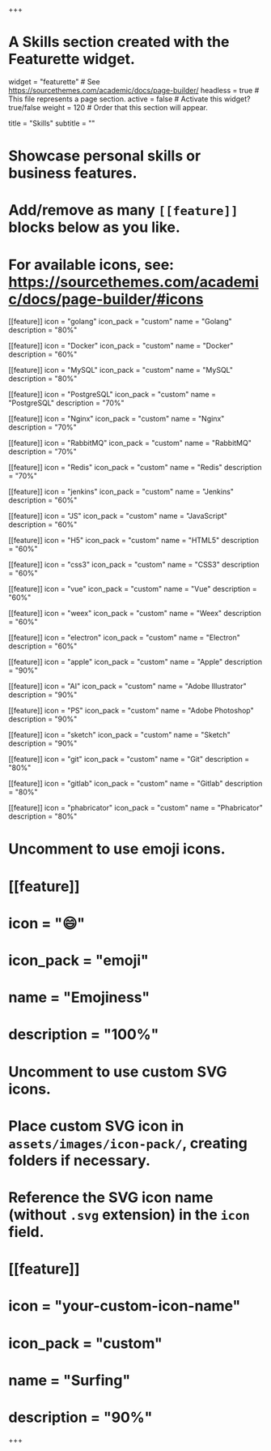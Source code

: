 +++
# A Skills section created with the Featurette widget.
widget = "featurette"  # See https://sourcethemes.com/academic/docs/page-builder/
headless = true  # This file represents a page section.
active = false  # Activate this widget? true/false
weight = 120  # Order that this section will appear.

title = "Skills"
subtitle = ""

# Showcase personal skills or business features.
# 
# Add/remove as many `[[feature]]` blocks below as you like.
# 
# For available icons, see: https://sourcethemes.com/academic/docs/page-builder/#icons


[[feature]]
  icon = "golang"
  icon_pack = "custom"
  name = "Golang"
  description = "80%" 
  
[[feature]]
  icon = "Docker"
  icon_pack = "custom"
  name = "Docker"
  description = "60%"
  
[[feature]]
  icon = "MySQL"
  icon_pack = "custom"
  name = "MySQL"
  description = "80%"

[[feature]]
  icon = "PostgreSQL"
  icon_pack = "custom"
  name = "PostgreSQL"
  description = "70%"
  
[[feature]]
  icon = "Nginx"
  icon_pack = "custom"
  name = "Nginx"
  description = "70%"
  
[[feature]]
  icon = "RabbitMQ"
  icon_pack = "custom"
  name = "RabbitMQ"
  description = "70%"
  
[[feature]]
  icon = "Redis"
  icon_pack = "custom"
  name = "Redis"
  description = "70%" 
  
[[feature]]
  icon = "jenkins"
  icon_pack = "custom"
  name = "Jenkins"
  description = "60%" 

[[feature]]
  icon = "JS"
  icon_pack = "custom"
  name = "JavaScript"
  description = "60%" 

[[feature]]
  icon = "H5"
  icon_pack = "custom"
  name = "HTML5"
  description = "60%" 

[[feature]]
  icon = "css3"
  icon_pack = "custom"
  name = "CSS3"
  description = "60%" 
  
[[feature]]
  icon = "vue"
  icon_pack = "custom"
  name = "Vue"
  description = "60%" 
  
[[feature]]
  icon = "weex"
  icon_pack = "custom"
  name = "Weex"
  description = "60%"
  
[[feature]]
  icon = "electron"
  icon_pack = "custom"
  name = "Electron"
  description = "60%" 
  
[[feature]]
  icon = "apple"
  icon_pack = "custom"
  name = "Apple"
  description = "90%"
  
[[feature]]
  icon = "AI"
  icon_pack = "custom"
  name = "Adobe Illustrator"
  description = "90%"

[[feature]]
  icon = "PS"
  icon_pack = "custom"
  name = "Adobe Photoshop"
  description = "90%"
  
[[feature]]
  icon = "sketch"
  icon_pack = "custom"
  name = "Sketch"
  description = "90%"

[[feature]]
  icon = "git"
  icon_pack = "custom"
  name = "Git"
  description = "80%"  
  
  
[[feature]]
  icon = "gitlab"
  icon_pack = "custom"
  name = "Gitlab"
  description = "80%"       

[[feature]]
  icon = "phabricator"
  icon_pack = "custom"
  name = "Phabricator"
  description = "80%" 
        
# Uncomment to use emoji icons.
# [[feature]]
#  icon = ":smile:"
#  icon_pack = "emoji"
#  name = "Emojiness"
#  description = "100%"  

# Uncomment to use custom SVG icons.
# Place custom SVG icon in `assets/images/icon-pack/`, creating folders if necessary.
# Reference the SVG icon name (without `.svg` extension) in the `icon` field.
# [[feature]]
#  icon = "your-custom-icon-name"
#  icon_pack = "custom"
#  name = "Surfing"
#  description = "90%"

+++
